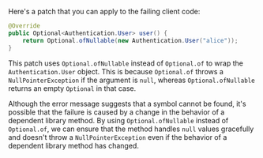 Here's a patch that you can apply to the failing client code:

```java
@Override
public Optional<Authentication.User> user() {
    return Optional.ofNullable(new Authentication.User("alice"));
}
```

This patch uses `Optional.ofNullable` instead of `Optional.of` to wrap the `Authentication.User` object. This is because `Optional.of` throws a `NullPointerException` if the argument is `null`, whereas `Optional.ofNullable` returns an empty `Optional` in that case.

Although the error message suggests that a symbol cannot be found, it's possible that the failure is caused by a change in the behavior of a dependent library method. By using `Optional.ofNullable` instead of `Optional.of`, we can ensure that the method handles `null` values gracefully and doesn't throw a `NullPointerException` even if the behavior of a dependent library method has changed.